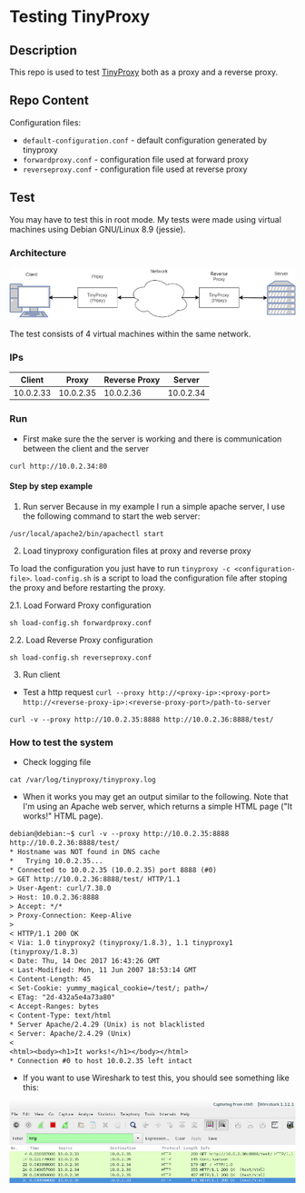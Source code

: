 # Testing TinyProxy

## Description

This repo is used to test [TinyProxy](https://github.com/tinyproxy/tinyproxy) both as a proxy and a reverse proxy.

## Repo Content

Configuration files:
- `default-configuration.conf` - default configuration generated by tinyproxy
- `forwardproxy.conf` - configuration file used at forward proxy
- `reverseproxy.conf` - configuration file used at reverse proxy

## Test

You may have to test this in root mode. My tests were made using virtual machines using Debian GNU/Linux 8.9 (jessie).

### Architecture

![architecture-image](TinyProxyExp.png)

The test consists of 4 virtual machines within the same network. 

### IPs

| Client     | Proxy      | Reverse Proxy | Server  |
| ---------- | ---------- | ---------- | ---------- |
| 10.0.2.33  | 10.0.2.35  | 10.0.2.36  | 10.0.2.34  |

### Run

- First make sure the the server is working and there is communication between the client and the server
```
curl http://10.0.2.34:80
```

#### Step by step example

1. Run server
Because in my example I run a simple apache server, I use the following command to start the web server:
```
/usr/local/apache2/bin/apachectl start
```

2. Load tinyproxy configuration files at proxy and reverse proxy

To load the configuration you just have to run `tinyproxy -c <configuration-file>`.
`load-config.sh` is a script to load the configuration file after stoping the proxy and before restarting the proxy.

2.1. Load Forward Proxy configuration
```
sh load-config.sh forwardproxy.conf
```

2.2. Load Reverse Proxy configuration
```
sh load-config.sh reverseproxy.conf
```

3. Run client

- Test a http request `curl --proxy http://<proxy-ip>:<proxy-port> http://<reverse-proxy-ip>:<reverse-proxy-port>/path-to-server`
```
curl -v --proxy http://10.0.2.35:8888 http://10.0.2.36:8888/test/
```

### How to test the system

- Check logging file

```
cat /var/log/tinyproxy/tinyproxy.log
```

- When it works you may get an output similar to the following. Note that I'm using an Apache web server, which returns a simple HTML page ("It works!" HTML page).

```
debian@debian:~$ curl -v --proxy http://10.0.2.35:8888 http://10.0.2.36:8888/test/
* Hostname was NOT found in DNS cache
*   Trying 10.0.2.35...
* Connected to 10.0.2.35 (10.0.2.35) port 8888 (#0)
> GET http://10.0.2.36:8888/test/ HTTP/1.1
> User-Agent: curl/7.38.0
> Host: 10.0.2.36:8888
> Accept: */*
> Proxy-Connection: Keep-Alive
> 
< HTTP/1.1 200 OK
< Via: 1.0 tinyproxy2 (tinyproxy/1.8.3), 1.1 tinyproxy1 (tinyproxy/1.8.3)
< Date: Thu, 14 Dec 2017 16:43:26 GMT
< Last-Modified: Mon, 11 Jun 2007 18:53:14 GMT
< Content-Length: 45
< Set-Cookie: yummy_magical_cookie=/test/; path=/
< ETag: "2d-432a5e4a73a80"
< Accept-Ranges: bytes
< Content-Type: text/html
* Server Apache/2.4.29 (Unix) is not blacklisted
< Server: Apache/2.4.29 (Unix)
< 
<html><body><h1>It works!</h1></body></html>
* Connection #0 to host 10.0.2.35 left intact
```

- If you want to use Wireshark to test this, you should see something like this:

![wireshark-capture-image](images/WiresharkCapture.png)
